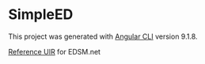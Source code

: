 # SimpleED

This project was generated with [Angular CLI](https://github.com/angular/angular-cli) version 9.1.8.

[Reference UIR](https://www.edsm.net/en/api-system-v1)  for EDSM.net

